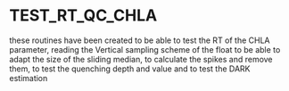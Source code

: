 # TEST_RT_QC_CHLA
these routines have been created to be able to test the RT of the CHLA parameter, reading the Vertical sampling scheme of the float to be able to adapt the size of the sliding median, to calculate the spikes and remove them, to test the quenching depth and value and to test the DARK estimation 
